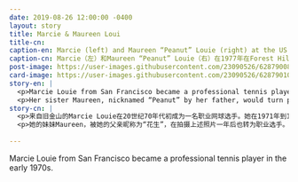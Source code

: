 ```yaml
---
date: 2019-08-26 12:00:00 -0400
layout: story
title: Marcie & Maureen Loui
title-cn: 
caption-en: Marcie (left) and Maureen “Peanut” Louie (right) at the US Open at Forest Hills Stadium, 1977, Photograph taken by Emile<br>Bocian, Museum of Chinese in America (MOCA) collection
caption-cn: Marcie（左）和Maureen “Peanut” Louie（右）在1977年在Forest Hills体育场举行的美国公开赛上，照片由Emile Bocian拍<br>摄，美国华人博物馆（MOCA）馆藏
post-image: https://user-images.githubusercontent.com/23090526/62879008-35adba80-bcf8-11e9-9d44-00efd405e7ac.jpg
card-image: https://user-images.githubusercontent.com/23090526/62879010-36dee780-bcf8-11e9-8f42-d00cb8b8e990.jpg
story-en: |
  <p>Marcie Louie from San Francisco became a professional tennis player in the early 1970s. She participated in the US Open eight times between 1971 through 1981. In 1973, she was the 14th ranked female tennis player in the world and the only Chinese American. Her best U.S. Open finish was in 1976 when she advanced to the 4th round and lost against Mima Jausovec. She was forced into retirement in 1986 due to injury.</p>
  <p>Her sister Maureen, nicknamed “Peanut” by her father, would turn pro a year after the above photo was taken.</p>
story-cn: |
  <p>来自旧金山的Marcie Louie在20世纪70年代初成为一名职业网球选手。她在1971年到1981年间共参加过8次美国公开赛。1973年，她是世界上排名第14位的女网球选手，也是唯一的华裔美国人。她取得最好成绩的美国公开赛是在1976年，当她晋级到第四轮但输给了Mima Jausovec。由于受伤，她于1986年被迫退役。</p>
  <p>她的妹妹Maureen，被她的父亲昵称为“花生”，在拍摄上述照片一年后也转为职业选手。</p>
  
---
```

Marcie Louie from San Francisco became a professional tennis player in the early 1970s.

